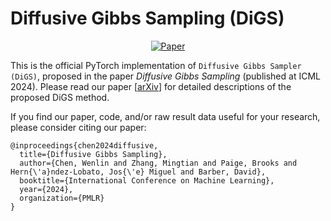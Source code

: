 # Diffusive Gibbs Sampling (DiGS)

<div align="center">

[![Paper](http://img.shields.io/badge/paper-arxiv.2402.03008-B31B1B.svg)](https://arxiv.org/abs/2402.03008)

</div>

This is the official PyTorch implementation of `Diffusive Gibbs Sampler (DiGS)`, proposed in the paper _Diffusive Gibbs Sampling_ (published at ICML 2024). Please read our paper [[arXiv](https://arxiv.org/abs/2402.03008)] for detailed descriptions of the proposed DiGS method. 

If you find our paper, code, and/or raw result data useful for your research, please consider citing our paper:

```
@inproceedings{chen2024diffusive,
  title={Diffusive Gibbs Sampling},
  author={Chen, Wenlin and Zhang, Mingtian and Paige, Brooks and Hern{\'a}ndez-Lobato, Jos{\'e} Miguel and Barber, David},
  booktitle={International Conference on Machine Learning},
  year={2024},
  organization={PMLR}
}
```